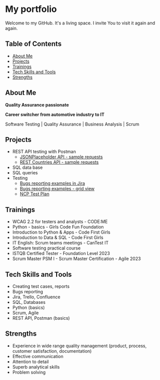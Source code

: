 # My portfolio

Welcome to my GitHub. 
It's a living space. I invite You to visit it again and again.

## Table of Contents
* [About Me](#about-me)
* [Projects](#projects)
* [Trainings](#trainings)
* [Tech Skills and Tools](#tech-skills-and-tools)
* [Strengths](#strengths)
  
## About Me
**Quality Assurance passionate**

**Career switcher from automotive industry to IT**

Software Testing | Quality Assurance | Business Analysis | Scrum

## Projects
- REST API testing with Postman
   - [JSONPlaceholder API - sample requests](https://docs.google.com/spreadsheets/d/1DcRsDuVgXAuV-BjlJkfBk5l2poj_N3niMMZSPF2siKk/edit?usp=sharing)
   - [REST Countries API - sample requests](https://docs.google.com/spreadsheets/d/1DcRsDuVgXAuV-BjlJkfBk5l2poj_N3niMMZSPF2siKk/edit?gid=131933373#gid=131933373)
- SQL data base
- SQL queries
- Testing
   - [Bugs reporting examples in Jira](https://docs.google.com/spreadsheets/d/1NAmaL8V-hji8M6nLGC7vqY-xPxF8sMNTKyJa_G7B9Uo/edit?usp=sharing)
   - [Bugs reporting examples - grid view](https://docs.google.com/spreadsheets/d/1NAmaL8V-hji8M6nLGC7vqY-xPxF8sMNTKyJa_G7B9Uo/edit?gid=937866385#gid=937866385)
   - [NCP Test Plan](NCP_Test_Plan.md)
     
## Trainings
- WCAG 2.2 for testers and analysts - CODE:ME
- Python - basics - Girls Code Fun Foundation
- Introduction to Python & Apps - Code First Girls
- Introduction to Data & SQL - Code First Girls
- IT English: Scrum teams meetings - CanTest IT
- Software testing practical course
- ISTQB Certified Tester - Foundation Level 2023
- Scrum Master PSM I - Scrum Master Certification - Agile 2023

## Tech Skills and Tools
- Creating test cases, reports
- Bugs reporting
- Jira, Trello, Confluence
- SQL, Databases
- Python (basics)
- Scrum, Agile
- REST API, Postman (basics)
## Strengths
- Experience in wide range quality management (product, process, customer satisfaction, documentation)
- Effective communication
- Attention to detail
- Superb analytical skills
- Problem solving
